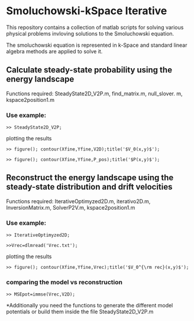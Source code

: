 # Smoluchowski-kSpace Iterative

This repository contains a collection of matlab scripts for  solving  various physical problems
invloving solutions to the Smoluchowski equation. 

The smoluchowski equation is represented in k-Space and standard linear algebra methods
are applied to solve it.
## Calculate steady-state probability  using the energy landscape
        
Functions required: SteadyState2D_V2P.m, find_matrix.m, null_slover. m, kspace2position1.m  
### Use example:
`>> SteadyState2D_V2P;`

plotting the results

`>> figure(); contour(Xfine,Yfine,V2D);title('$V_0(x,y)$');`

`>> figure(); contour(Xfine,Yfine,P_pos);title('$P(x,y)$');`

## Reconstruct the energy landscape  using the steady-state distribution  and drift velocities 
Functions required:  IterativeOptimyzed2D.m, iterativo2D.m, InversionMatrix.m, SolverP2V.m, kspace2position1.m
### Use example:
`>> IterativeOptimyzed2D;`

`>>Vrec=dlmread('Vrec.txt');`

plotting the results
        
`>> figure(); contour(Xfine,Yfine,Vrec);title('$V_0^{\rm rec}(x,y)$');`
### comparing the model vs reconstruction
`>> MSEpot=immse(Vrec,V2D);`

   *Additionally you need the functions to generate the different model potentials or build them inside the file SteadyState2D_V2P.m  
